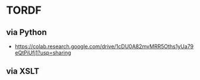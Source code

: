 # TORDF

## via Python

* https://colab.research.google.com/drive/1cDU0A82mvMRR5Oths1yUa79eQtPiUfj1?usp=sharing

## via XSLT